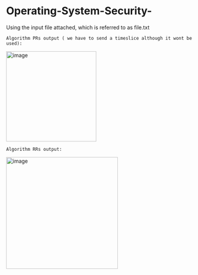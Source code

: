 # Operating-System-Security-

Using the input file attached, which is referred to as file.txt

```
Algorithm PRs output ( we have to send a timeslice although it wont be used):
```
<img width="243" alt="image" src="https://user-images.githubusercontent.com/84410099/168489110-fd8c8d27-9441-4e34-af7f-71380d4effff.png">






``` 
Algorithm RRs output:
```
<img width="301" alt="image" src="https://user-images.githubusercontent.com/84410099/168489099-1f140c5b-c357-499e-94a0-6c86640e98ce.png">


